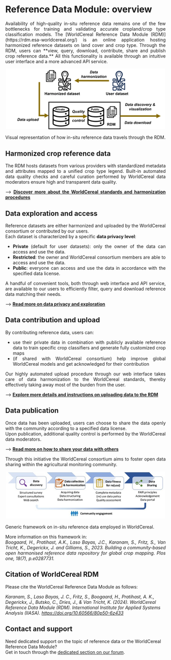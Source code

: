 # Reference Data Module: overview


<div style="text-align: justify">
Availability of high-quality in-situ reference data remains one of the few bottlenecks for training and validating accurate cropland/crop type classification models. The [WorldCereal Reference Data Module (RDM)](https://rdm.esa-worldcereal.org/) is an online application hosting harmonized reference datasets on land cover and crop type. Through the RDM, users can **view, query, download, contribute, share and publish crop reference data.** All this functionality is available through an intuitive user interface and a more advanced API service.

<p align="center">
<img src="../images/RDM_overview.png" alt="rdm" width="500"/>
<figcaption>Visual representation of how in-situ reference data travels through the RDM.</figcaption>
</p>


## Harmonized crop reference data

The RDM hosts datasets from various providers with standardized metadata and attributes mapped to a unified crop type legend. Built-in automated data quality checks and careful curation performed by WorldCereal data moderators ensure high and transparent data quality. 

--> [**Discover more about the WorldCereal standards and harmonization procedures**](./refdata.md)


## Data exploration and access

Reference datasets are either harmonized and uploaded by the WorldCereal consortium or contributed by our users.<br>
Each dataset is characterized by a specific **data privacy level**:

- **Private** (default for user datasets): only the owner of the data can access and use the data.
- **Restricted**: the owner and WorldCereal consortium members are able to access and use the data.
- **Public**: everyone can access and use the data in accordance with the specified data license.

A handful of convenient tools, both through web interface and API service, are available to our users to efficiently filter, query and download reference data matching their needs.

--> [**Read more on data privacy and exploration**](./explore.md)


## Data contribution and upload

By contributing reference data, users can:
- use their private data in combination with publicly available reference data to train specific crop classifiers and generate fully customized crop maps 
- (if shared with WorldCereal consortium) help improve global WorldCereal models and get acknowledged for their contribution

Our highly automated upload procedure through our web interface takes care of data harmonization to the WorldCereal standards, thereby effectively taking away most of the burden from the user.

--> [**Explore more details and instructions on uploading data to the RDM**](./upload.md)


## Data publication

Once data has been uploaded, users can choose to share the data openly with the community according to a specified data license.<br>
Upon publication, additional quality control is performed by the WorldCereal data moderators.

--> [**Read more on how to share your data with others**](./publish.md)

 
Through this initiative the WorldCereal consortium aims to foster open data sharing within the agricultural monitoring community.
</div>

<p align="center">
<img src="../images/ref_data_overview.jpg" alt="refdata" width="500"/>
<figcaption>Generic framework on in-situ reference data employed in WorldCereal.</figcaption>
</p>

<div style="text-align: justify">

More information on this framework in:<br>
*Boogaard, H., Pratihast, A.K., Laso Bayas, J.C., Karanam, S., Fritz, S., Van Tricht, K., Degerickx, J. and Gilliams, S., 2023. Building a community-based open harmonised reference data repository for global crop mapping. Plos one, 18(7), p.e0287731.*
</div>


## Citation of WorldCereal RDM

Please cite the WorldCereal Reference Data Module as follows:

*Karanam, S., Laso Bayas, J. C., Fritz, S., Boogaard, H., Pratihast, A. K., Degerickx, J., Butsko, C., Dries, J., & Van Tricht, K. (2024). WorldCereal Reference Data Module (RDM). International Institute for Applied Systems Analysis (IIASA). https://doi.org/10.60566/80p50-6z433*


## Contact and support

Need dedicated support on the topic of reference data or the WorldCereal Reference Data Module?<br>
Get in touch through the [dedicated section on our forum](https://forum.esa-worldcereal.org/c/ref-data/6).